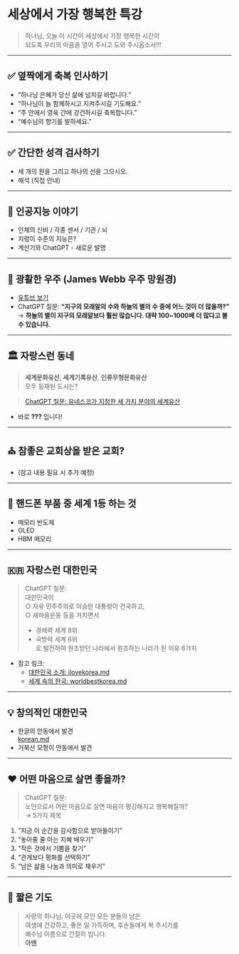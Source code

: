 # 세상에서 가장 행복한 특강

> 하나님, 오늘 이 시간이 
> 세상에서 가장 행복한 시간이  
> 되도록 우리의 마음을 열어 주시고
> 도와 주시옵소서!!!

---

## ✅ 옆짝에게 축복 인사하기

- “하나님 은혜가 당신 삶에 넘치길 바랍니다.”
- “하나님이 늘 함께하시고 지켜주시길 기도해요.”
- “주 안에서 영육 간에 강건하시길 축복합니다.”
- “예수님의 향기를 발하세요.”
---

## ✅ 간단한 성격 검사하기
- 세 개의 원을 그리고 하나의 선을 그으시오.
- 해석 (직접 안내)

---

## 🧠 인공지능 이야기

- 인체의 신비 / 각종 센서 / 기관 / 뇌
- 지렁이 수준의 지능은?
- 계산기와 ChatGPT - 새로운 발명

---

## 🌌 광활한 우주 (James Webb 우주 망원경)

- [유튜브 보기](https://youtube.com/shorts/Jjc6fbX0SSE?si=7F9oHW64Po9Ag2ch)
- ChatGPT 질문: **“지구의 모래알의 수와 하늘의 별의 수 중에 어느 것이 더 많을까?”**  
  → **하늘의 별이 지구의 모래알보다 훨씬 많습니다. 대략 100~1000배 더 많다고 볼 수 있습니다.**

---

## 🏛 자랑스런 동네

> **세계문화유산**, **세계기록유산**, **인류무형문화유산**  
> 모두 등재된 도시는?

> [ChatGPT 질문: 유네스코가 지정한 세 가지 분야의 세계유산](https://github.com/jcshim/speciallecture/blob/main/proudAndong.md)  
- 바로 **???** 입니다!

---

## ⛪ 참좋은 교회상을 받은 교회?

- (참고 내용 필요 시 추가 예정)

---

## 📱 핸드폰 부품 중 세계 1등 하는 것

- 메모리 반도체
- OLED
- HBM 메모리

---

## 🇰🇷 자랑스런 대한민국

> ChatGPT 질문:  
> 대한민국이  
> ○ 자유 민주주의로 이승만 대통령이 건국하고,  
> ○ 새마을운동 등을 거치면서  
> - 경제력 세계 8위  
> - 국방력 세계 6위  
> 로 발전하여 원조받던 나라에서 원조하는 나라가 된 이유 6가지

- 참고 링크:
  - [대한민국 소개: ilovekorea.md](https://github.com/jcshim/speciallecture/blob/main/ilovekorea.md)
  - [세계 속의 한국: worldbestkorea.md](https://github.com/jcshim/speciallecture/blob/main/worldbestkorea.md)

---

## 💡 창의적인 대한민국

- 한글의 안동에서 발견  
  [korean.md](https://github.com/jcshim/speciallecture/blob/main/korean.md)
- 거북선 모형이 안동에서 발견

---

## ❤️ 어떤 마음으로 살면 좋을까?

> ChatGPT 질문:  
> 노인으로서 어떤 마음으로 살면 마음이 평강해지고 행복해질까?  
> → 5가지 제목

1. “지금 이 순간을 감사함으로 받아들이기”
2. “놓아줄 줄 아는 지혜 배우기”
3. “작은 것에서 기쁨을 찾기”
4. “관계보다 평화를 선택하기”
5. “남은 삶을 나눔과 의미로 채우기”

---

## 🙏 짧은 기도

> 사랑의 하나님, 이곳에 모인 모든 분들의 남은  
> 여생에 건강하고, 좋은 일 가득하며, 후손들에게 복 주시기를  
> 예수님 이름으로 간절히 빕니다.  
> **아멘**
